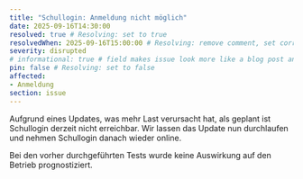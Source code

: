```yaml
---
title: "Schullogin: Anmeldung nicht möglich"
date: 2025-09-16T14:30:00
resolved: true # Resolving: set to true
resolvedWhen: 2025-09-16T15:00:00 # Resolving: remove comment, set correct end datetime
severity: disrupted
# informational: true # field makes issue look more like a blog post and removes any references to downtime length
pin: false # Resolving: set to false
affected:
- Anmeldung
section: issue
---
```


Aufgrund eines Updates, was mehr Last verursacht hat, als geplant ist Schullogin derzeit nicht erreichbar.
Wir lassen das Update nun durchlaufen und nehmen Schullogin danach wieder online.

Bei den vorher durchgeführten Tests wurde keine Auswirkung auf den Betrieb prognostiziert.